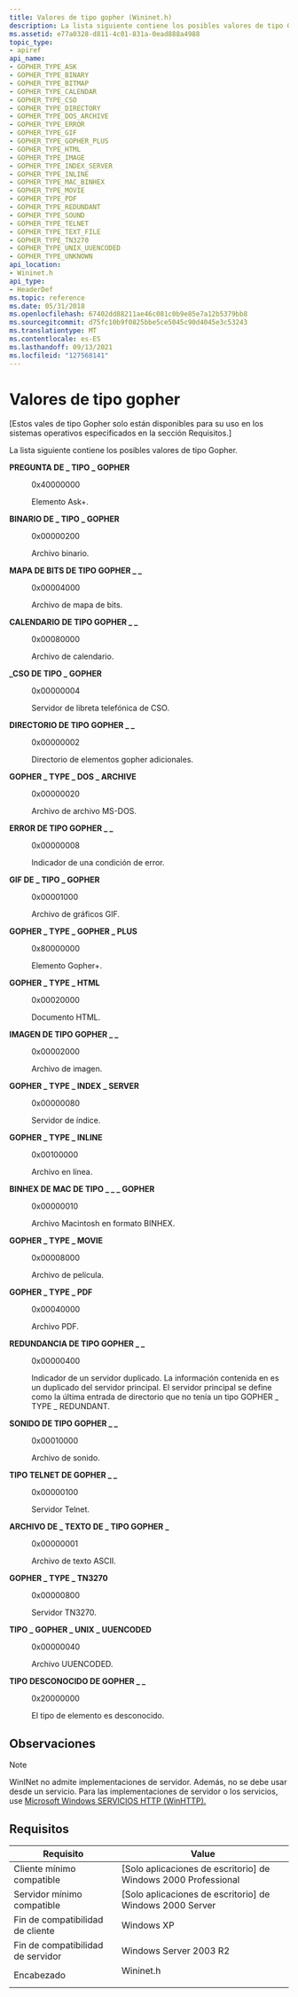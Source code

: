 ```yaml
---
title: Valores de tipo gopher (Wininet.h)
description: La lista siguiente contiene los posibles valores de tipo Gopher.
ms.assetid: e77a0328-d811-4c01-831a-0ead888a4988
topic_type:
- apiref
api_name:
- GOPHER_TYPE_ASK
- GOPHER_TYPE_BINARY
- GOPHER_TYPE_BITMAP
- GOPHER_TYPE_CALENDAR
- GOPHER_TYPE_CSO
- GOPHER_TYPE_DIRECTORY
- GOPHER_TYPE_DOS_ARCHIVE
- GOPHER_TYPE_ERROR
- GOPHER_TYPE_GIF
- GOPHER_TYPE_GOPHER_PLUS
- GOPHER_TYPE_HTML
- GOPHER_TYPE_IMAGE
- GOPHER_TYPE_INDEX_SERVER
- GOPHER_TYPE_INLINE
- GOPHER_TYPE_MAC_BINHEX
- GOPHER_TYPE_MOVIE
- GOPHER_TYPE_PDF
- GOPHER_TYPE_REDUNDANT
- GOPHER_TYPE_SOUND
- GOPHER_TYPE_TELNET
- GOPHER_TYPE_TEXT_FILE
- GOPHER_TYPE_TN3270
- GOPHER_TYPE_UNIX_UUENCODED
- GOPHER_TYPE_UNKNOWN
api_location:
- Wininet.h
api_type:
- HeaderDef
ms.topic: reference
ms.date: 05/31/2018
ms.openlocfilehash: 67402dd88211ae46c081c0b9e85e7a12b5379bb8
ms.sourcegitcommit: d75fc10b9f0825bbe5ce5045c90d4045e3c53243
ms.translationtype: MT
ms.contentlocale: es-ES
ms.lasthandoff: 09/13/2021
ms.locfileid: "127568141"
---
```

# <a name="gopher-type-values"></a>Valores de tipo gopher

\[Estos vales de tipo Gopher solo están disponibles para su uso en los sistemas operativos especificados en la sección Requisitos.\]

La lista siguiente contiene los posibles valores de tipo Gopher.

<dl> <dt>

<span id="GOPHER_TYPE_ASK"></span><span id="gopher_type_ask"></span>**PREGUNTA DE \_ TIPO \_ GOPHER**
</dt> <dd> <dl> <dt>

0x40000000
</dt> <dt>



Elemento Ask+.


</dt> </dl> </dd> <dt>

<span id="GOPHER_TYPE_BINARY"></span><span id="gopher_type_binary"></span>**BINARIO DE \_ TIPO \_ GOPHER**
</dt> <dd> <dl> <dt>

0x00000200
</dt> <dt>



Archivo binario.


</dt> </dl> </dd> <dt>

<span id="GOPHER_TYPE_BITMAP"></span><span id="gopher_type_bitmap"></span>**MAPA DE BITS DE TIPO GOPHER \_ \_**
</dt> <dd> <dl> <dt>

0x00004000
</dt> <dt>



Archivo de mapa de bits.


</dt> </dl> </dd> <dt>

<span id="GOPHER_TYPE_CALENDAR"></span><span id="gopher_type_calendar"></span>**CALENDARIO DE TIPO GOPHER \_ \_**
</dt> <dd> <dl> <dt>

0x00080000
</dt> <dt>



Archivo de calendario.


</dt> </dl> </dd> <dt>

<span id="GOPHER_TYPE_CSO"></span><span id="gopher_type_cso"></span>**\_CSO DE TIPO \_ GOPHER**
</dt> <dd> <dl> <dt>

0x00000004
</dt> <dt>



Servidor de libreta telefónica de CSO.


</dt> </dl> </dd> <dt>

<span id="GOPHER_TYPE_DIRECTORY"></span><span id="gopher_type_directory"></span>**DIRECTORIO DE TIPO GOPHER \_ \_**
</dt> <dd> <dl> <dt>

0x00000002
</dt> <dt>



Directorio de elementos gopher adicionales.


</dt> </dl> </dd> <dt>

<span id="GOPHER_TYPE_DOS_ARCHIVE"></span><span id="gopher_type_dos_archive"></span>**GOPHER \_ TYPE \_ DOS \_ ARCHIVE**
</dt> <dd> <dl> <dt>

0x00000020
</dt> <dt>



Archivo de archivo MS-DOS.


</dt> </dl> </dd> <dt>

<span id="GOPHER_TYPE_ERROR"></span><span id="gopher_type_error"></span>**ERROR DE TIPO GOPHER \_ \_**
</dt> <dd> <dl> <dt>

0x00000008
</dt> <dt>



Indicador de una condición de error.


</dt> </dl> </dd> <dt>

<span id="GOPHER_TYPE_GIF"></span><span id="gopher_type_gif"></span>**GIF DE \_ TIPO \_ GOPHER**
</dt> <dd> <dl> <dt>

0x00001000
</dt> <dt>



Archivo de gráficos GIF.


</dt> </dl> </dd> <dt>

<span id="GOPHER_TYPE_GOPHER_PLUS"></span><span id="gopher_type_gopher_plus"></span>**GOPHER \_ TYPE \_ GOPHER \_ PLUS**
</dt> <dd> <dl> <dt>

0x80000000
</dt> <dt>



Elemento Gopher+.


</dt> </dl> </dd> <dt>

<span id="GOPHER_TYPE_HTML"></span><span id="gopher_type_html"></span>**GOPHER \_ TYPE \_ HTML**
</dt> <dd> <dl> <dt>

0x00020000
</dt> <dt>



Documento HTML.


</dt> </dl> </dd> <dt>

<span id="GOPHER_TYPE_IMAGE"></span><span id="gopher_type_image"></span>**IMAGEN DE TIPO GOPHER \_ \_**
</dt> <dd> <dl> <dt>

0x00002000
</dt> <dt>



Archivo de imagen.


</dt> </dl> </dd> <dt>

<span id="GOPHER_TYPE_INDEX_SERVER"></span><span id="gopher_type_index_server"></span>**GOPHER \_ TYPE \_ INDEX \_ SERVER**
</dt> <dd> <dl> <dt>

0x00000080
</dt> <dt>



Servidor de índice.


</dt> </dl> </dd> <dt>

<span id="GOPHER_TYPE_INLINE"></span><span id="gopher_type_inline"></span>**GOPHER \_ TYPE \_ INLINE**
</dt> <dd> <dl> <dt>

0x00100000
</dt> <dt>



Archivo en línea.


</dt> </dl> </dd> <dt>

<span id="GOPHER_TYPE_MAC_BINHEX"></span><span id="gopher_type_mac_binhex"></span>**BINHEX DE MAC DE TIPO \_ \_ \_ GOPHER**
</dt> <dd> <dl> <dt>

0x00000010
</dt> <dt>



Archivo Macintosh en formato BINHEX.


</dt> </dl> </dd> <dt>

<span id="GOPHER_TYPE_MOVIE"></span><span id="gopher_type_movie"></span>**GOPHER \_ TYPE \_ MOVIE**
</dt> <dd> <dl> <dt>

0x00008000
</dt> <dt>



Archivo de película.


</dt> </dl> </dd> <dt>

<span id="GOPHER_TYPE_PDF"></span><span id="gopher_type_pdf"></span>**GOPHER \_ TYPE \_ PDF**
</dt> <dd> <dl> <dt>

0x00040000
</dt> <dt>



Archivo PDF.


</dt> </dl> </dd> <dt>

<span id="GOPHER_TYPE_REDUNDANT"></span><span id="gopher_type_redundant"></span>**REDUNDANCIA DE TIPO GOPHER \_ \_**
</dt> <dd> <dl> <dt>

0x00000400
</dt> <dt>



Indicador de un servidor duplicado. La información contenida en es un duplicado del servidor principal. El servidor principal se define como la última entrada de directorio que no tenía un tipo GOPHER \_ TYPE \_ REDUNDANT.


</dt> </dl> </dd> <dt>

<span id="GOPHER_TYPE_SOUND"></span><span id="gopher_type_sound"></span>**SONIDO DE TIPO GOPHER \_ \_**
</dt> <dd> <dl> <dt>

0x00010000
</dt> <dt>



Archivo de sonido.


</dt> </dl> </dd> <dt>

<span id="GOPHER_TYPE_TELNET"></span><span id="gopher_type_telnet"></span>**TIPO TELNET DE GOPHER \_ \_**
</dt> <dd> <dl> <dt>

0x00000100
</dt> <dt>



Servidor Telnet.


</dt> </dl> </dd> <dt>

<span id="GOPHER_TYPE_TEXT_FILE"></span><span id="gopher_type_text_file"></span>**ARCHIVO DE \_ TEXTO DE \_ TIPO GOPHER \_**
</dt> <dd> <dl> <dt>

0x00000001
</dt> <dt>



Archivo de texto ASCII.


</dt> </dl> </dd> <dt>

<span id="GOPHER_TYPE_TN3270"></span><span id="gopher_type_tn3270"></span>**GOPHER \_ TYPE \_ TN3270**
</dt> <dd> <dl> <dt>

0x00000800
</dt> <dt>



Servidor TN3270.


</dt> </dl> </dd> <dt>

<span id="GOPHER_TYPE_UNIX_UUENCODED"></span><span id="gopher_type_unix_uuencoded"></span>**TIPO \_ GOPHER \_ UNIX \_ UUENCODED**
</dt> <dd> <dl> <dt>

0x00000040
</dt> <dt>



Archivo UUENCODED.


</dt> </dl> </dd> <dt>

<span id="GOPHER_TYPE_UNKNOWN"></span><span id="gopher_type_unknown"></span>**TIPO DESCONOCIDO DE GOPHER \_ \_**
</dt> <dd> <dl> <dt>

0x20000000
</dt> <dt>



El tipo de elemento es desconocido.


</dt> </dl> </dd> </dl>

## <a name="remarks"></a>Observaciones

> [!Note]  
> WinINet no admite implementaciones de servidor. Además, no se debe usar desde un servicio. Para las implementaciones de servidor o los servicios, use [Microsoft Windows SERVICIOS HTTP (WinHTTP).](/windows/desktop/WinHttp/winhttp-start-page)

 

## <a name="requirements"></a>Requisitos



| Requisito | Value |
|-------------------------------------|--------------------------------------------------------------------------------------|
| Cliente mínimo compatible<br/> | \[Solo aplicaciones de escritorio\] de Windows 2000 Professional<br/>                           |
| Servidor mínimo compatible<br/> | \[Solo aplicaciones de escritorio\] de Windows 2000 Server<br/>                                 |
| Fin de compatibilidad de cliente<br/>    | Windows XP<br/>                                                                |
| Fin de compatibilidad de servidor<br/>    | Windows Server 2003 R2<br/>                                                    |
| Encabezado<br/>                   | <dl> <dt>Wininet.h</dt> </dl> |



 

